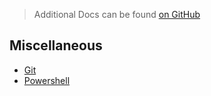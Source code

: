 > Additional Docs can be found [on GitHub](https://github.com/nabeelvalley/Docs)

## Miscellaneous

- [Git](/random/git)
- [Powershell](/random/powershell)